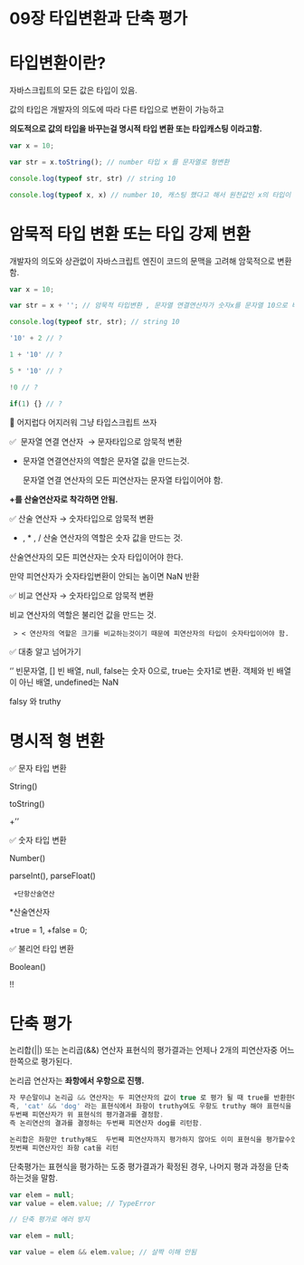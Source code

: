 # 09장 타입변환과 단축 평가

# 타입변환이란?

자바스크립트의 모든 값은 타입이 있음.

값의 타입은 개발자의 의도에 따라 다른 타입으로 변환이 가능하고

**의도적으로 값의 타입을 바꾸는걸 명시적 타입 변환 또는 타입캐스팅 이라고함.**

```jsx
var x = 10;

var str = x.toString(); // number 타입 x 를 문자열로 형변환

console.log(typeof str, str) // string 10

console.log(typeof x, x) // number 10, 캐스팅 했다고 해서 원천값인 x의 타입이 변한건 아님.

```

# 암묵적 타입 변환 또는 타입 강제 변환

개발자의 의도와 상관없이 자바스크립트 엔진이 코드의 문맥을 고려해 암묵적으로 변환함.

```jsx
var x = 10;

var str = x + ''; // 암묵적 타입변환 , 문자열 연결연산자가 숫자x를 문자열 10으로 바꿈

console.log(typeof str, str); // string 10

'10' + 2 // ? 

1 + '10' // ?

5 * '10' // ?

!0 // ?

if(1) {} // ?
```

💢 어지럽다 어지러워 그냥 타입스크립트 쓰자 

✅  문자열 연결 연산자  → 문자타입으로 암묵적 변환

 + 문자열 연결연산자의 역할은 문자열 값을 만드는것.

   문자열 연결 연산자의 모든 피연산자는 문자열 타입이어야 함.

  **+를 산술연산자로 착각하면 안됨.**   

✅ 산술 연산자 → 숫자타입으로 암묵적 변환

- , * , / 산술 연산자의 역할은 숫자 값을 만드는 것.

산술연산자의 모든 피연산자는 숫자 타입이어야 한다.

만약 피연산자가 숫자타입변환이 안되는 놈이면 NaN 반환

✅ 비교 연산자 → 숫자타입으로 암묵적 변환

비교 연산자의 역할은 불리언 값을 만드는 것.

     > < 연산자의 역할은 크기를 비교하는것이기 때문에 피연산자의 타입이 숫자타입이어야 함.

✅ 대충 알고 넘어가기

‘’ 빈문자열, [] 빈 배열, null, false는 숫자 0으로, true는 숫자1로 변환. 객체와 빈 배열이 아닌 배열, undefined는 NaN

falsy 와 truthy

# 명시적 형 변환

✅ 문자 타입 변환

String()

toString()

+’’

✅ 숫자 타입 변환

Number()

parseInt(), parseFloat()

     +단항산술연산

*산술연산자

+true = 1, +false = 0;

✅ 불리언 타입 변환

Boolean()

!!

# 단축 평가

논리합(||) 또는 논리곱(&&) 연산자 표현식의 평가결과는 언제나 2개의 피연산자중 어느 한쪽으로 평가된다.

논리곱 연산자는 **좌항에서 우항으로 진행.**

```jsx
자 무슨말이냐 논리곱 && 연산자는 두 피연산자의 값이 true 로 평가 될 때 true를 반환한다.
즉, 'cat' && 'dog' 라는 표현식에서 좌항이 truthy여도 우항도 truthy 해야 표현식을 평가할수 있기 때문에
두번째 피연산자가 위 표현식의 평가결과를 결정함.
즉 논리연산의 결과를 결정하는 두번째 피연산자 dog를 리턴함.

논리합은 좌항만 truthy해도  두번째 피연산자까지 평가하지 않아도 이미 표현식을 평가할수있으므로
첫번째 피연산자인 좌항 cat을 리턴
```

단축평가는 표현식을 평가하는 도중 평가결과가 확정된 경우, 나머지 평과 과정을 단축하는것을 말함.

```jsx
var elem = null;
var value = elem.value; // TypeError

// 단축 평가로 에러 방지

var elem = null;

var value = elem && elem.value; // 살짝 이해 안됨

```